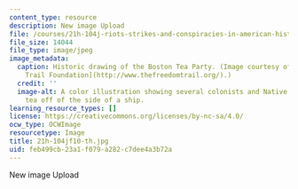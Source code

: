 ```yaml
---
content_type: resource
description: New image Upload
file: /courses/21h-104j-riots-strikes-and-conspiracies-in-american-history-fall-2010/feb499cb23a1f079a282c7dee4a3b72a_21h-104jf10-th.jpg
file_size: 14044
file_type: image/jpeg
image_metadata:
  caption: Historic drawing of the Boston Tea Party. (Image courtesy of the [Freedom
    Trail Foundation](http://www.thefreedomtrail.org/).)
  credit: ''
  image-alt: A color illustration showing several colonists and Native Americans throwing
    tea off of the side of a ship.
learning_resource_types: []
license: https://creativecommons.org/licenses/by-nc-sa/4.0/
ocw_type: OCWImage
resourcetype: Image
title: 21h-104jf10-th.jpg
uid: feb499cb-23a1-f079-a282-c7dee4a3b72a
---
```

New image Upload